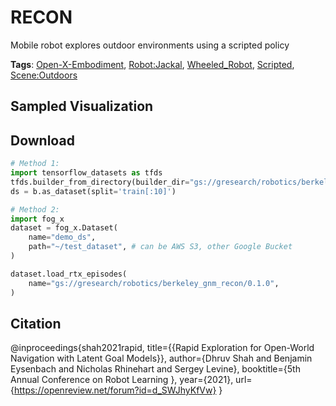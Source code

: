 # RECON

Mobile robot explores outdoor environments using a scripted policy

**Tags**: [Open-X-Embodiment](./pages/tags/Open-X-Embodiment.md), [Robot:Jackal](./pages/tags/Robot:Jackal.md), [Wheeled_Robot](./pages/tags/Wheeled_Robot.md), [Scripted](./pages/tags/Scripted.md), [Scene:Outdoors](./pages/tags/Scene:Outdoors.md)

## Sampled Visualization



## Download


```python
# Method 1: 
import tensorflow_datasets as tfds
tfds.builder_from_directory(builder_dir="gs://gresearch/robotics/berkeley_gnm_recon/0.1.0")
ds = b.as_dataset(split='train[:10]')

# Method 2:
import fog_x
dataset = fog_x.Dataset(
    name="demo_ds",
    path="~/test_dataset", # can be AWS S3, other Google Bucket
)  

dataset.load_rtx_episodes(
    name="gs://gresearch/robotics/berkeley_gnm_recon/0.1.0",
)
```


## Citation

@inproceedings{shah2021rapid,
title={{Rapid Exploration for Open-World Navigation with Latent Goal Models}},
author={Dhruv Shah and Benjamin Eysenbach and Nicholas Rhinehart and Sergey Levine},
booktitle={5th Annual Conference on Robot Learning },
year={2021},
url={https://openreview.net/forum?id=d_SWJhyKfVw}
}
